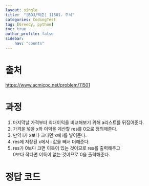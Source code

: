 ```yaml
---
layout: single
title:  "[BOJ/백준] 11501. 주식"
categories: CodingTest
tag: [Greedy, python]
toc: true
author_profile: false
sidebar:
    nav: "counts"
---
```


# 출처
<https://www.acmicpc.net/problem/11501>



  
  
# 과정

1. 마지막날 가격부터 최대이익을 비교해보기 위해 a리스트를 뒤집어준다.
2. 가격을 넣을 x와 이익을 계산할 res를 0으로 정의해준다.
3. 만약 i가 x보다 크다면 x에 i를 넣어준다.
4. res에 저장된 x에서 i 값을 빼서 더해준다.
5. res가 0보다 크면 이득이 있는 것이므로 res를 출력해주고  
0보다 작다면 이득이 없는 것이므로 0을 출력해준다.



# 정답 코드

<script src="https://gist.github.com/kghees/b055a8005a01b976f1d4ec827cd70148.js"></script>
  
    




